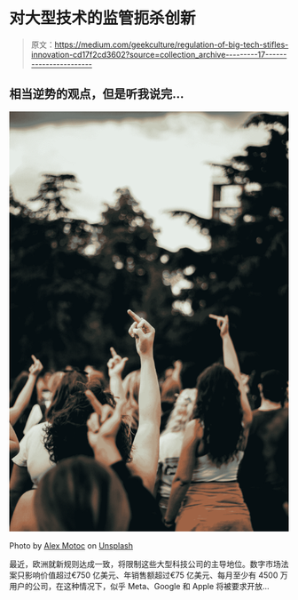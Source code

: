 # 对大型技术的监管扼杀创新

> 原文：<https://medium.com/geekculture/regulation-of-big-tech-stifles-innovation-cd17f2cd3602?source=collection_archive---------17----------------------->

## 相当逆势的观点，但是听我说完…

![](img/ce61c6642578816ef631da18fe985247.png)

Photo by [Alex Motoc](https://unsplash.com/@alexmotoc?utm_source=medium&utm_medium=referral) on [Unsplash](https://unsplash.com?utm_source=medium&utm_medium=referral)

最近，欧洲就新规则达成一致，将限制这些大型科技公司的主导地位。数字市场法案只影响价值超过€750 亿美元、年销售额超过€75 亿美元、每月至少有 4500 万用户的公司，在这种情况下，似乎 Meta、Google 和 Apple 将被要求开放…